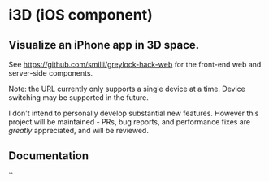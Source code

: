 # i3D (iOS component)
## Visualize an iPhone app in 3D space.



See https://github.com/smilli/greylock-hack-web for the front-end web and server-side components.

Note: the URL currently only supports a single device at a time. Device switching may be supported in the future.

I don't intend to personally develop substantial new features. However this project will be maintained - PRs, bug reports, and performance fixes are *greatly* appreciated, and will be reviewed.

## Documentation

``